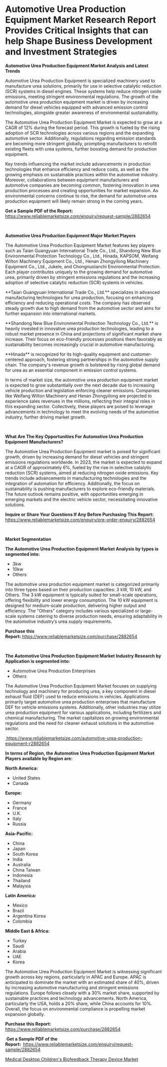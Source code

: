 <p><h1>Automotive Urea Production Equipment Market Research Report Provides Critical Insights that can help Shape Business Development and Investment Strategies</h1></p><p><strong>Automotive Urea Production Equipment Market Analysis and Latest Trends</strong></p>
<p><p>Automotive Urea Production Equipment is specialized machinery used to manufacture urea solutions, primarily for use in selective catalytic reduction (SCR) systems in diesel engines. These systems help reduce nitrogen oxide emissions, meeting stringent environmental regulations. The growth of the automotive urea production equipment market is driven by increasing demand for diesel vehicles equipped with advanced emission control technologies, alongside greater awareness of environmental sustainability.</p><p>The Automotive Urea Production Equipment Market is expected to grow at a CAGR of 12% during the forecast period. This growth is fueled by the rising adoption of SCR technologies across various regions and the expanding automotive sector. Additionally, regulations regarding emission standards are becoming more stringent globally, prompting manufacturers to retrofit existing fleets with urea systems, further boosting demand for production equipment.</p><p>Key trends influencing the market include advancements in production technologies that enhance efficiency and reduce costs, as well as the growing emphasis on sustainable practices within the automotive industry. Moreover, collaborations between equipment manufacturers and automotive companies are becoming common, fostering innovation in urea production processes and creating opportunities for market expansion. As environmental concerns continue to rise, the demand for automotive urea production equipment will likely remain strong in the coming years.</p></p>
<p><strong>Get a Sample PDF of the Report:&nbsp;</strong> <a href="https://www.reliablemarketsize.com/enquiry/request-sample/2882654?utm_campaign=2324&utm_medium=2&utm_source=Github&utm_content=ia&utm_term=13032025&utm_id=automotive-urea-production-equipment">https://www.reliablemarketsize.com/enquiry/request-sample/2882654</a></p>
<p>&nbsp;</p>
<p><strong>Automotive Urea Production Equipment Major Market Players</strong></p>
<p><p>The Automotive Urea Production Equipment Market features key players such as Taian Guangyuan International Trade Co., Ltd., Shandong New Blue Environmental Protection Technology Co., Ltd., Hinada, KAPSOM, Weifang Wilton Machinery Equipment Co., Ltd., Henan Zhongyilong Machinery Equipment Co., Ltd., Jukele, and Chongnuolanchi Environmental Protection. Each player contributes uniquely to the growing demand for automotive urea, primarily driven by stringent emissions regulations and the increasing adoption of selective catalytic reduction (SCR) systems in vehicles.</p><p>**Taian Guangyuan International Trade Co., Ltd.** specializes in advanced manufacturing technologies for urea production, focusing on enhancing efficiency and reducing operational costs. The company has observed steady growth due to high demand from the automotive sector and aims for further expansion into international markets.</p><p>**Shandong New Blue Environmental Protection Technology Co., Ltd.** is heavily invested in innovative urea production technologies, leading to a robust market presence in China and projections of significant market share increase. Their focus on eco-friendly processes positions them favorably as sustainability becomes increasingly crucial in automotive manufacturing.</p><p>**Hinada** is recognized for its high-quality equipment and customer-centered approach, fostering strong partnerships in the automotive supply chain. The company's revenue growth is bolstered by rising global demand for urea as an essential component in emission control systems.</p><p>In terms of market size, the automotive urea production equipment market is expected to grow substantially over the next decade due to increasing vehicle production and legislation enforcing cleaner emissions. Companies like Weifang Wilton Machinery and Henan Zhongyilong are projected to experience sales revenues in the millions, reflecting their integral roles in this expanding sector. Collectively, these players are poised to leverage advancements in technology to meet the evolving needs of the automotive industry, further driving market growth.</p></p>
<p>&nbsp;</p>
<p><strong>What Are The Key Opportunities For Automotive Urea Production Equipment Manufacturers?</strong></p>
<p><p>The Automotive Urea Production Equipment market is poised for significant growth, driven by increasing demand for diesel vehicles and stringent emissions regulations worldwide. In 2023, the market is expected to expand at a CAGR of approximately 6%, fueled by the rise in selective catalytic reduction (SCR) systems, aimed at reducing nitrogen oxide emissions. Key trends include advancements in manufacturing technologies and the integration of automation for efficiency. Additionally, the focus on sustainability is pushing manufacturers to explore eco-friendly materials. The future outlook remains positive, with opportunities emerging in emerging markets and the electric vehicle sector, necessitating innovative solutions.</p></p>
<p><strong>Inquire or Share Your Questions If Any Before Purchasing This Report:</strong> <a href="https://www.reliablemarketsize.com/enquiry/pre-order-enquiry/2882654?utm_campaign=2324&utm_medium=2&utm_source=Github&utm_content=ia&utm_term=13032025&utm_id=automotive-urea-production-equipment">https://www.reliablemarketsize.com/enquiry/pre-order-enquiry/2882654</a></p>
<p>&nbsp;</p>
<p><strong>Market Segmentation</strong></p>
<p><strong>The Automotive Urea Production Equipment Market Analysis by types is segmented into:</strong></p>
<p><ul><li> 3kw</li><li>10kw</li><li>Others </li></ul></p>
<p><p>The automotive urea production equipment market is categorized primarily into three types based on their production capacities: 3 kW, 10 kW, and Others. The 3 kW equipment is typically suited for small-scale operations, offering flexibility and lower energy consumption. The 10 kW equipment is designed for medium-scale production, delivering higher output and efficiency. The "Others" category includes various specialized or large-scale systems catering to diverse production needs, ensuring adaptability in the automotive industry’s urea supply requirements.</p></p>
<p><strong>Purchase this Report:&nbsp;</strong><a href="https://www.reliablemarketsize.com/purchase/2882654?utm_campaign=2324&utm_medium=2&utm_source=Github&utm_content=ia&utm_term=13032025&utm_id=automotive-urea-production-equipment">https://www.reliablemarketsize.com/purchase/2882654</a></p>
<p>&nbsp;</p>
<p><strong>The Automotive Urea Production Equipment Market Industry Research by Application is segmented into:</strong></p>
<p><ul><li> Automotive Urea Production Enterprises</li><li>Others </li></ul></p>
<p><p>The Automotive Urea Production Equipment Market focuses on supplying technology and machinery for producing urea, a key component in diesel exhaust fluid (DEF) used to reduce emissions in vehicles. Applications primarily target automotive urea production enterprises that manufacture DEF for vehicle emissions systems. Additionally, other industries may utilize urea production equipment for various applications, including fertilizers and chemical manufacturing. The market capitalizes on growing environmental regulations and the need for cleaner exhaust solutions in the automotive sector.</p></p>
<p><a href="https://www.reliablemarketsize.com/automotive-urea-production-equipment-r2882654?utm_campaign=2324&utm_medium=2&utm_source=Github&utm_content=ia&utm_term=13032025&utm_id=automotive-urea-production-equipment">&nbsp;https://www.reliablemarketsize.com/automotive-urea-production-equipment-r2882654</a></p>
<p><strong>In terms of Region, the Automotive Urea Production Equipment Market Players available by Region are:</strong></p>
<p>
    <p> <strong> North America: </strong>
        <ul>
            <li>United States</li>
            <li>Canada</li>
        </ul>
        </p> 
    <p> <strong> Europe: </strong>
        <ul>
            <li>Germany</li>
            <li>France</li>
            <li>U.K.</li>
            <li>Italy</li>
            <li>Russia</li>
        </ul>
        </p> 
    <p> <strong> Asia-Pacific: </strong>
        <ul>
            <li>China</li>
            <li>Japan</li>
            <li>South Korea</li>
            <li>India</li>
            <li>Australia</li>
            <li>China Taiwan</li>
            <li>Indonesia</li>
            <li>Thailand</li>
            <li>Malaysia</li>
        </ul>
        </p> 
    <p> <strong> Latin America: </strong>
        <ul>
            <li>Mexico</li>
            <li>Brazil</li>
            <li>Argentina Korea</li>
            <li>Colombia</li>
        </ul>
        </p> 
    <p> <strong> Middle East & Africa: </strong>
        <ul>
            <li>Turkey</li>
            <li>Saudi</li>
            <li>Arabia</li>
            <li>UAE</li>
            <li>Korea</li>
        </ul>
    </p>
    </p>
<p><p>The Automotive Urea Production Equipment Market is witnessing significant growth across key regions, particularly in APAC and Europe. APAC is anticipated to dominate the market with an estimated share of 40%, driven by increasing automotive manufacturing and stringent emissions regulations. Europe follows closely with a 30% market share, supported by sustainable practices and technology advancements. North America, particularly the USA, holds a 20% share, while China accounts for 10%. Overall, the focus on environmental compliance is propelling market expansion globally.</p></p>
<p><strong>Purchase this Report: </strong><a href="https://www.reliablemarketsize.com/purchase/2882654?utm_campaign=2324&utm_medium=2&utm_source=Github&utm_content=ia&utm_term=13032025&utm_id=automotive-urea-production-equipment">https://www.reliablemarketsize.com/purchase/2882654</a></p>
<p>&nbsp;<strong>Get a Sample PDF of the Report:&nbsp;&nbsp;</strong><a href="https://www.reliablemarketsize.com/enquiry/request-sample/2882654?utm_campaign=2324&utm_medium=2&utm_source=Github&utm_content=ia&utm_term=13032025&utm_id=automotive-urea-production-equipment">https://www.reliablemarketsize.com/enquiry/request-sample/2882654</a></p>
<p><strong></strong></p>
<p><p><a href="https://github.com/kbollin866/Market-Research-Report-List-1/blob/main/medical-desktop-childrens-biofeedback-therapy-device-market.md?utm_campaign=2324&utm_medium=2&utm_source=Github&utm_content=ia&utm_term=13032025&utm_id=automotive-urea-production-equipment">Medical Desktop Children's Biofeedback Therapy Device Market</a></p></p>